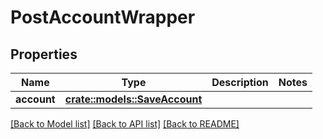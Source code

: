 # PostAccountWrapper

## Properties

Name | Type | Description | Notes
------------ | ------------- | ------------- | -------------
**account** | [**crate::models::SaveAccount**](SaveAccount.md) |  | 

[[Back to Model list]](../README.md#documentation-for-models) [[Back to API list]](../README.md#documentation-for-api-endpoints) [[Back to README]](../README.md)



